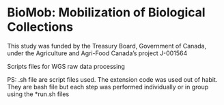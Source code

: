 # BioMob: Mobilization of Biological Collections 

This study was funded by the Treasury Board, Government of Canada, under the Agriculture and Agri-Food Canada’s project J-001564

Scripts files for WGS raw data processing

PS: .sh file are script files used. The extension code was used out of habit. They are bash file but each step was performed individually or in group using the *run.sh files
